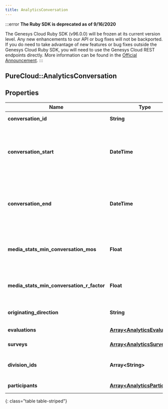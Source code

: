 ```yaml
---
title: AnalyticsConversation
---
```


:::error
**The Ruby SDK is deprecated as of 9/16/2020**

The Genesys Cloud Ruby SDK (v96.0.0) will be frozen at its current version level. Any new enhancements to our API or bug fixes will not be backported. If you do need to take advantage of new features or bug fixes outside the Genesys Cloud Ruby SDK, you will need to use the Genesys Cloud REST endpoints directly. More information can be found in the [Official Announcement](https://developer.mypurecloud.com/forum/t/announcement-genesys-cloud-ruby-sdk-end-of-life/8850).
:::


## PureCloud::AnalyticsConversation

## Properties

|Name | Type | Description | Notes|
|------------ | ------------- | ------------- | -------------|
| **conversation_id** | **String** | Unique identifier for the conversation | [optional] |
| **conversation_start** | **DateTime** | Date/time the conversation started. Date time is represented as an ISO-8601 string. For example: yyyy-MM-ddTHH:mm:ss.SSSZ | [optional] |
| **conversation_end** | **DateTime** | Date/time the conversation ended. Date time is represented as an ISO-8601 string. For example: yyyy-MM-ddTHH:mm:ss.SSSZ | [optional] |
| **media_stats_min_conversation_mos** | **Float** | The lowest estimated average MOS among all the audio streams belonging to this conversation | [optional] |
| **media_stats_min_conversation_r_factor** | **Float** | The lowest R-factor value among all of the audio streams belonging to this conversation | [optional] |
| **originating_direction** | **String** | The original direction of the conversation | [optional] |
| **evaluations** | [**Array&lt;AnalyticsEvaluation&gt;**](AnalyticsEvaluation.html) | Evaluations tied to this conversation | [optional] |
| **surveys** | [**Array&lt;AnalyticsSurvey&gt;**](AnalyticsSurvey.html) | Surveys tied to this conversation | [optional] |
| **division_ids** | **Array&lt;String&gt;** | Identifiers of divisions associated with this conversation | [optional] |
| **participants** | [**Array&lt;AnalyticsParticipant&gt;**](AnalyticsParticipant.html) | Participants in the conversation | [optional] |
{: class="table table-striped"}


